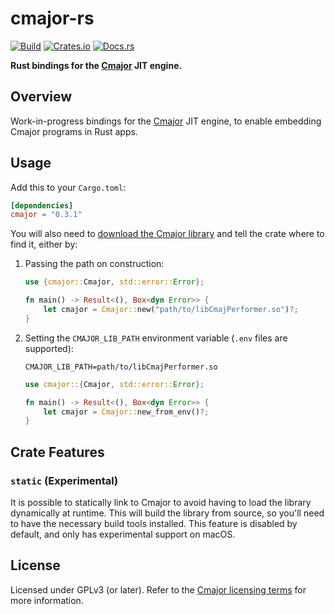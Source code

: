 # cmajor-rs

[![Build](https://github.com/JamesHallowell/cmajor-rs/actions/workflows/build.yml/badge.svg)](https://github.com/JamesHallowell/cmajor-rs/actions/workflows/build.yml)
[![Crates.io](https://img.shields.io/crates/v/cmajor.svg)](https://crates.io/crates/cmajor)
[![Docs.rs](https://docs.rs/cmajor/badge.svg)](https://docs.rs/cmajor)

**Rust bindings for the [Cmajor](https://cmajor.dev/) JIT engine.**

## Overview

Work-in-progress bindings for the [Cmajor](https://cmajor.dev/) JIT engine, to enable embedding Cmajor programs in Rust
apps.

## Usage

Add this to your `Cargo.toml`:

```toml
[dependencies]
cmajor = "0.3.1"
```

You will also need to [download the Cmajor library](https://github.com/SoundStacks/cmajor/releases) and tell the crate
where
to find it, either by:

1. Passing the path on construction:

    ```rust
    use {cmajor::Cmajor, std::error::Error};
    
    fn main() -> Result<(), Box<dyn Error>> {
        let cmajor = Cmajor::new("path/to/libCmajPerformer.so")?;
    }
    ```

2. Setting the `CMAJOR_LIB_PATH` environment variable (`.env` files are supported):

    ```
    CMAJOR_LIB_PATH=path/to/libCmajPerformer.so
    ```

    ```rust
    use cmajor::{Cmajor, std::error::Error};
    
    fn main() -> Result<(), Box<dyn Error>> {
        let cmajor = Cmajor::new_from_env()?;
    }
    ```

## Crate Features

### `static` (Experimental)

It is possible to statically link to Cmajor to avoid having to load the library dynamically at runtime. This will build
the library from source, so you'll need to have the necessary build tools installed. This feature is disabled by
default, and only has experimental support on macOS.

## License

Licensed under GPLv3 (or later). Refer to the [Cmajor licensing terms](https://cmajor.dev/docs/Licence) for more
information.
